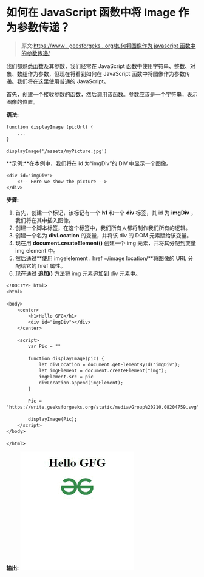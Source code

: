 # 如何在 JavaScript 函数中将 Image 作为参数传递？

> 原文:[https://www . geesforgeks . org/如何将图像作为 javascript 函数中的参数传递/](https://www.geeksforgeeks.org/how-to-pass-image-as-a-parameter-in-javascript-function/)

我们都熟悉函数及其参数，我们经常在 JavaScript 函数中使用字符串、整数、对象、数组作为参数，但现在将看到如何在 JavaScript 函数中将图像作为参数传递。我们将在这里使用普通的 JavaScript。

首先，创建一个接收参数的函数，然后调用该函数。参数应该是一个字符串，表示图像的位置。

**语法:**

```
function displayImage (picUrl) {
    ...
}

displayImage('/assets/myPicture.jpg')

```

**示例:**在本例中，我们将在 id 为“imgDiv”的 DIV 中显示一个图像。

```
<div id="imgDiv">
    <!-- Here we show the picture -->
</div>

```

**步骤:**

1.  首先，创建一个标记，该标记有一个 **h1** 和一个 **div** 标签，其 id 为 **imgDiv** ，我们将在其中插入图像。
2.  创建一个脚本标签，在这个标签中，我们所有人都将制作我们所有的逻辑。
3.  创建一个名为 **divLocation** 的变量，并将该 div 的 DOM 元素赋给该变量。
4.  现在用 **document.createElement()** 创建一个 img 元素，并将其分配到变量 img element 中。
5.  然后通过**使用 imgelelement . href =/image location/**将图像的 URL 分配给它的 href 属性。
6.  现在通过 **追加()** 方法将 img 元素追加到 div 元素中。

```
<!DOCTYPE html>
<html>

<body>
    <center>
        <h1>Hello GFG</h1>
        <div id="imgDiv"></div>
    </center>

    <script>
        var Pic = ""

        function displayImage(pic) {
            let divLocation = document.getElementById("imgDiv");
            let imgElement = document.createElement("img");
            imgElement.src = pic
            divLocation.append(imgElement);
        }

        Pic = 
"https://write.geeksforgeeks.org/static/media/Group%20210.08204759.svg";

        displayImage(Pic);
    </script>
</body>

</html>
```

**输出:**
![](img/99b6ea1d84d581eb1757e407f94372c6.png)